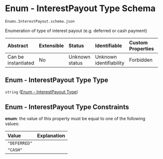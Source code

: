 # Enum - InterestPayout Type Schema

```txt
Enums.InterestPayout.schema.json
```

Enumeration of type of interest payout (e.g. deferred or cash payment)

| Abstract            | Extensible | Status         | Identifiable            | Custom Properties | Additional Properties | Access Restrictions | Defined In                                                                                         |
| :------------------ | :--------- | :------------- | :---------------------- | :---------------- | :-------------------- | :------------------ | :------------------------------------------------------------------------------------------------- |
| Can be instantiated | No         | Unknown status | Unknown identifiability | Forbidden         | Allowed               | none                | [InterestPayout.schema.json](../../schema/enums/InterestPayout.schema.json "open original schema") |

## Enum - InterestPayout Type Type

`string` ([Enum - InterestPayout Type](interestpayout.md))

## Enum - InterestPayout Type Constraints

**enum**: the value of this property must be equal to one of the following values:

| Value        | Explanation |
| :----------- | :---------- |
| `"DEFERRED"` |             |
| `"CASH"`     |             |
